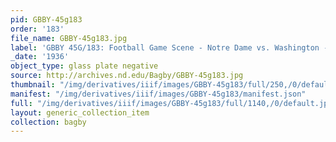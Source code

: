 ```yaml
---
pid: GBBY-45g183
order: '183'
file_name: GBBY-45g183.jpg
label: 'GBBY 45G/183: Football Game Scene - Notre Dame vs. Washington - 1936'
_date: '1936'
object_type: glass plate negative
source: http://archives.nd.edu/Bagby/GBBY-45g183.jpg
thumbnail: "/img/derivatives/iiif/images/GBBY-45g183/full/250,/0/default.jpg"
manifest: "/img/derivatives/iiif/images/GBBY-45g183/manifest.json"
full: "/img/derivatives/iiif/images/GBBY-45g183/full/1140,/0/default.jpg"
layout: generic_collection_item
collection: bagby
---
```

